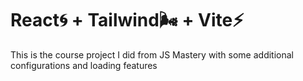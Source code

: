 # React🌀 + Tailwind🌬️ + Vite⚡

This is the course project I did from JS Mastery with some additional configurations and loading features

